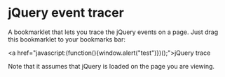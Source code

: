 jQuery event tracer
===================

A bookmarklet that lets you trace the jQuery events on a page. Just drag this bookmarklet to your bookmarks bar:

<a href="javascript:(function(){window.alert("test")})();">jQuery trace</a>

Note that it assumes that jQuery is loaded on the page you are viewing.
